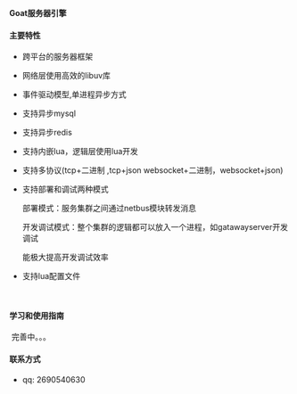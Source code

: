 **Goat服务器引擎**

####  主要特性

- 跨平台的服务器框架

- 网络层使用高效的libuv库

- 事件驱动模型,单进程异步方式

- 支持异步mysql

- 支持异步redis

- 支持内嵌lua，逻辑层使用lua开发

- 支持多协议(tcp+二进制 ,tcp+json websocket+二进制，websocket+json)

- 支持部署和调试两种模式

   部署模式：服务集群之间通过netbus模块转发消息

   开发调试模式：整个集群的逻辑都可以放入一个进程，如gatawayserver开发调试

   能极大提高开发调试效率

- 支持lua配置文件

​    

####    学习和使用指南

​     完善中。。。

#### 联系方式

* qq: 2690540630